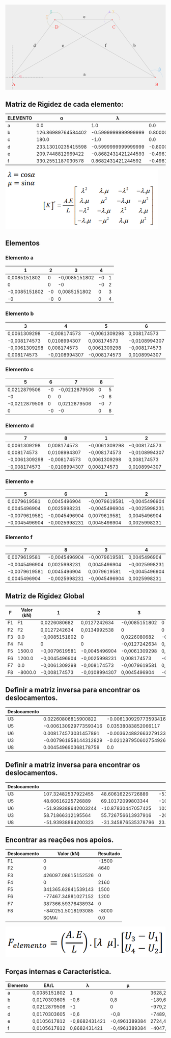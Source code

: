 ![a1 solved](img/ex1.png)

## Matriz de Rigidez de cada elemento:
|ELEMENTO|α|λ|μ|λ²|μ²|λ.μ|A[m²]|L[m]|E[kgf/mm²]|EA/L|
|---|---|---|---|---|---|---|---|---|---|---|
|a|0.0|1.0|0.0|1.0|0.0|0.0|0.0020268299163899908|5000.0|21006.153926|0.00851518024110197|
|b|126.86989764584402|-0.5999999999999999|0.8000000000000002|0.3599999999999998|0.6400000000000002|-0.48|0.0020268299163899908|2500.0|21006.153926|0.01703036048220394|
|c|180.0|-1.0|0.0|1.0|0.0|-0.0|0.0020268299163899908|2000.0|21006.153926|0.021287950602754926|
|d|233.13010235415598|-0.5999999999999999|-0.8000000000000002|0.3599999999999998|0.6400000000000002|0.48|0.0020268299163899908|2500.0|21006.153926|0.01703036048220394|
|e|209.7448812969422|-0.8682431421244593|-0.4961389383568336|0.753846153846154|0.24615384615384592|0.4307692307692306|0.0020268299163899908|4031.128874149275|21006.153926|0.010561781211843549|
|f|330.2551187030578|0.8682431421244592|-0.49613893835683376|0.7538461538461538|0.24615384615384608|-0.4307692307692307|0.0020268299163899908|4031.128874149275|21006.153926|0.010561781211843549|
![elements Stiffness Matrix](img/elementStiffnessMatrix.png)
## Elementos
### Elemento a
|1|2|3|4| |
|---|---|---|---|---|
|0,0085151802|0|-0,0085151802|-0|1|
|0|0|-0|-0|2|
|-0,0085151802|-0|0,0085151802|0|3|
|-0|-0|0|0|4|

### Elemento b
|3|4|5|6| |
|---|---|---|---|---|
|0,0061309298|-0,008174573|-0,0061309298|0,008174573|3|
|-0,008174573|0,0108994307|0,008174573|-0,0108994307|4|
|-0,0061309298|0,008174573|0,0061309298|-0,008174573|5|
|0,008174573|-0,0108994307|-0,008174573|0,0108994307|6|

### Elemento c
|5|6|7|8| |
|---|---|---|---|---|
|0,0212879506|-0|-0,0212879506|0|5|
|-0|0|0|-0|6|
|-0,0212879506|0|0,0212879506|-0|7|
|0|-0|-0|0|8|

### Elemento d
|7|8|1|2| |
|---|---|---|---|---|
|0,0061309298|0,008174573|-0,0061309298|-0,008174573|7|
|0,008174573|0,0108994307|-0,008174573|-0,0108994307|8|
|-0,0061309298|-0,008174573|0,0061309298|0,008174573|1|
|-0,008174573|-0,0108994307|0,008174573|0,0108994307|2|

### Elemento e
|5|6|1|2| |
|---|---|---|---|---|
|0,0079619581|0,0045496904|-0,0079619581|-0,0045496904|5|
|0,0045496904|0,0025998231|-0,0045496904|-0,0025998231|6|
|-0,0079619581|-0,0045496904|0,0079619581|0,0045496904|1|
|-0,0045496904|-0,0025998231|0,0045496904|0,0025998231|2|

### Elemento f
|7|8|3|4| |
|---|---|---|---|---|
|0,0079619581|-0,0045496904|-0,0079619581|0,0045496904|7|
|-0,0045496904|0,0025998231|0,0045496904|-0,0025998231|8|
|-0,0079619581|0,0045496904|0,0079619581|-0,0045496904|3|
|0,0045496904|-0,0025998231|-0,0045496904|0,0025998231|4|

## Matriz de Rigidez Global
|F|Valor (kN)|1|2|3|4|5|6|7|8||
|---|---|---|---|---|---|---|---|---|---|---|
|F1|F1|0,0226080682|0,0127242634|-0,0085151802|0|-0,0079619581|-0,0045496904|-0,0061309298|-0,008174573|1|
|F2|F2|0,0127242634|0,0134992538|0|0|-0,0045496904|-0,0025998231|-0,008174573|-0,0108994307|2|
|F3|0.0|-0,0085151802|0|0,0226080682|-0,0127242634|-0,0061309298|0,008174573|-0,0079619581|0,0045496904|3|
|F4|F4|0|0|-0,0127242634|0,0134992538|0,008174573|-0,0108994307|0,0045496904|-0,0025998231|4|
|F5|1500.0|-0,0079619581|-0,0045496904|-0,0061309298|0,008174573|0,0353808385|-0,0036248827|-0,0212879506|0|5|
|F6|1200.0|-0,0045496904|-0,0025998231|0,008174573|-0,0108994307|-0,0036248827|0,0134992538|0|0|6|
|F7|0.0|-0,0061309298|-0,008174573|-0,0079619581|0,0045496904|-0,0212879506|0|0,0353808385|0,0036248827|7|
|F8|-8000.0|-0,008174573|-0,0108994307|0,0045496904|-0,0025998231|0|0|0,0036248827|0,0134992538|8|
## Definir a matriz inversa para encontrar os deslocamentos.
|Deslocamento| | | | | |Forças|
|---|---|---|---|---|---|---|
|U3|0.02260806815900822|-0.006130929773593416|0.008174573031457891|-0.007961958144312829|0.004549690368178759|0.0|
|U5|-0.006130929773593416|0.03538083852066117|-0.0036248826632791333|-0.021287950602754926|0.0|1500.0|
|U6|0.008174573031457891|-0.0036248826632791333|0.013499253776141244|0.0|0.0|1200.0|
|U3|-0.007961958144312829|-0.021287950602754926|0.0|0.03538083852066117|0.0036248826632791324|0.0|
|U8|0.004549690368178759|0.0|0.0|0.0036248826632791324|0.013499253776141244|-8000.0|
## Definir a matriz inversa para encontrar os deslocamentos.
|Deslocamento| | | | | |Forças|Mult. Matrizes|
|---|---|---|---|---|---|---|---|
|U3|107.32482537922455|48.60616225726889|-51.939388642003244|58.71866312195563|-51.93938864200323|0.0|426097.08615152526|
|U5|48.60616225726889|69.10172099803344|-10.878304470574252|55.726756613937916|-31.345876535378792|1500.0|341365.62841539143|
|U6|-51.939388642003244|-10.87830447057425|102.60935688387497|-20.593512106624427|23.035140045632513|1200.0|-77467.34881027152|
|U3|58.71866312195564|55.726756613937916|-20.59351210662443|79.21422186272018|-41.06108417142897|0.0|387366.59376438934|
|U8|-51.93938864200323|-31.345876535378796|23.035140045632517|-41.061084171428966|102.60935688387492|-8000.0|-840251.5018193085|
## Encontrar as reações nos apoios.
|Deslocamento|Valor (kN)| Resultado|
|---|---|---|
|F1|0|-1500|-1500|-1500|-1500|-1500|-1500|-1500|-1500|
|F2|0|4640|4640|4640|4640|4640|4640|4640|4640|
|F3|426097.08615152526|0|0|0|0|0|0|0|0|
|F4|0|2160|2160|2160|2160|2160|2160|2160|2160|
|F5|341365.62841539143|1500|1500|1500|1500|1500|1500|1500|1500|
|F6|-77467.34881027152|1200|1200|1200|1200|1200|1200|1200|1200|
|F7|387366.59376438934|0|0|0|0|0|0|0|0|
|F8|-840251.5018193085|-8000|-8000|-8000|-8000|-8000|-8000|-8000|-8000|
| |SOMA:|0.0
![elements Internal Forces](img/elementInternalForces.png)
## Forças internas e Característica.
|Elemento|EA/L|λ|μ|Força|Característica|
|---|---|---|---|---|---|
|a|0,0085151802|1|0|3628,2934887886|TRAÇÃO|
|b|0,0170303605|-0,6|0,8|-189,6331390143|COMPRESSÃO|
|c|0,0212879506|-1|0|-979,2662780285|COMPRESSÃO|
|d|0,0170303605|-0,6|-0,8|-7489,6331390143|COMPRESSÃO|
|e|0,0105617812|-0,8682431421|-0,4961389384|2724,4515733599|TRAÇÃO|
|f|0,0105617812|0,8682431421|-0,4961389384|-4047,8449352108|COMPRESSÃO|
